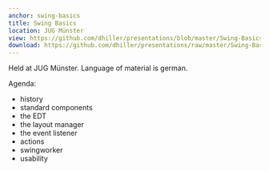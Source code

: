 ```yaml
---
anchor: swing-basics
title: Swing Basics
location: JUG Münster
view: https://github.com/dhiller/presentations/blob/master/Swing-Basics/Swing-Basics.pdf    
download: https://github.com/dhiller/presentations/raw/master/Swing-Basics/Swing-Basics.pdf
---
```


Held at JUG Münster. Language of material is german.

Agenda:
* history
* standard components
* the EDT
* the layout manager
* the event listener
* actions
* swingworker
* usability
